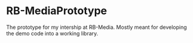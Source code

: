 # RB-MediaPrototype
The prototype for my intership at RB-Media. Mostly meant for developing the demo code into a working library.
